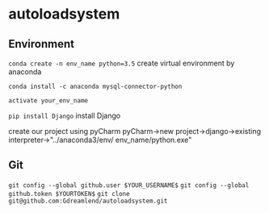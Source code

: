 # autoloadsystem
## Environment

 `conda create -n env_name python=3.5` create virtual environment by anaconda
 
`conda install -c anaconda mysql-connector-python`

 `activate your_env_name` 
 
 `pip install Django` install Django
 


create our project using pyCharm
 pyCharm->new project->django->existing interpreter->"../anaconda3/env/ env_name/python.exe"

## Git
`git config --global github.user $YOUR_USERNAME$`
`git config --global github.token $YOURTOKEN$`
`git clone git@github.com:Gdreamlend/autoloadsystem.git`
